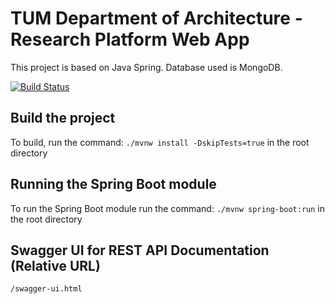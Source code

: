 # TUM Department of Architecture - Research Platform Web App

This project is based on Java Spring. Database used is MongoDB.

[![Build Status](https://travis-ci.org/TUM-Arch/researchplatform-service.svg?branch=dev)](https://travis-ci.org/TUM-Arch/researchplatform-service)

## Build the project
To build, run the command: `./mvnw install -DskipTests=true` in the root directory

## Running the Spring Boot module
To run the Spring Boot module run the command: `./mvnw spring-boot:run` in the root directory

## Swagger UI for REST API Documentation (Relative URL)
`/swagger-ui.html`
